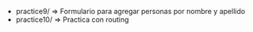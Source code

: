


- practice9/ => Formulario para agregar personas por nombre y apellido
- practice10/ => Practica con routing